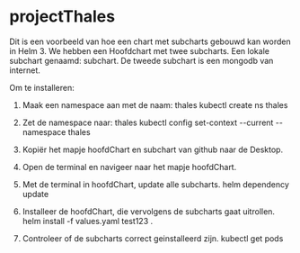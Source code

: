 # projectThales

Dit is een voorbeeld van hoe een chart met subcharts gebouwd kan worden in Helm 3.
We hebben een Hoofdchart met twee subcharts. Een lokale subchart genaamd: subchart. De tweede subchart is een mongodb van internet.

Om te installeren:

1. Maak een namespace aan met de naam: thales
    kubectl create ns thales

2. Zet de namespace naar: thales
    kubectl config set-context --current --namespace thales

3. Kopiër het mapje hoofdChart en subchart van github naar de Desktop.

4. Open de terminal en navigeer naar het mapje hoofdChart.

5. Met de terminal in hoofdChart, update alle subcharts.
    helm dependency update
    
6. Installeer de hoofdChart, die vervolgens de subcharts gaat uitrollen.
    helm install -f values.yaml test123 .
    
7. Controleer of de subcharts correct geinstalleerd zijn.
    kubectl get pods
